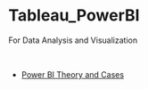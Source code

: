 # Tableau_PowerBI
For Data Analysis and Visualization

<br>

- [Power BI Theory and Cases](https://github.com/seunghyunshin111/Tableau_PowerBI/tree/main/Power_BI)


